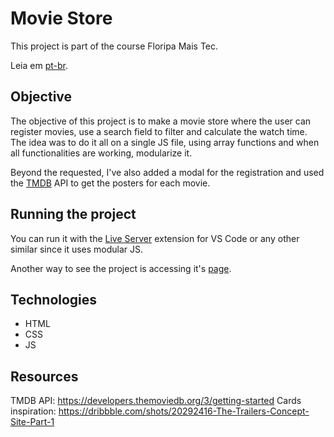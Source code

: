 
# Movie Store

This project is part of the course Floripa Mais Tec.

Leia em [pt-br](./README.md).

## Objective

The objective of this project is to make a movie store where the user can register movies, use a search field to filter and calculate the watch time. The idea was to do it all on a single JS file, using array functions and when all functionalities are working, modularize it.

Beyond the requested, I've also added a modal for the registration and used the [TMDB](https://www.themoviedb.org/) API to get the posters for each movie.

## Running the project

You can run it with the [Live Server](https://marketplace.visualstudio.com/items?itemName=ritwickdey.LiveServer) extension for VS Code or any other similar since it uses modular JS.

Another way to see the project is accessing it's [page](https://inb4iba.github.io/fmt-movie-store/).

## Technologies

* HTML
* CSS
* JS

## Resources

TMDB API: https://developers.themoviedb.org/3/getting-started
Cards inspiration: https://dribbble.com/shots/20292416-The-Trailers-Concept-Site-Part-1
